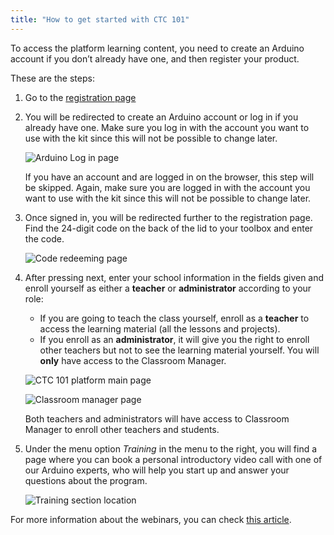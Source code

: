 ```yaml
---
title: "How to get started with CTC 101"
---
```


To access the platform learning content, you need to create an Arduino account if you don’t already have one, and then register your product.

These are the steps:

1. Go to the [registration page](https://create.arduino.cc/ctc/reg/register-code)

2. You will be redirected to create an Arduino account or log in if you already have one. Make sure you log in with the account you want to use with the kit since this will not be possible to change later.

   ![Arduino Log in page](img/CTC101_Start1.png)

   If you have an account and are logged in on the browser, this step will be skipped. Again, make sure you are logged in with the account you want to use with the kit since this will not be possible to change later.

3. Once signed in, you will be redirected further to the registration page. Find the 24-digit code on the back of the lid to your toolbox and enter the code.

   ![Code redeeming page](img/CTC101_Start2.png)

4. After pressing next, enter your school information in the fields given and enroll yourself as either a **teacher** or **administrator** according to your role:

   * If you are going to teach the class yourself, enroll as a **teacher** to access the learning material (all the lessons and projects).
   * If you enroll as an **administrator**, it will give you the right to enroll other teachers but not to see the learning material yourself. You will **only** have access to the Classroom Manager.

   ![CTC 101 platform main page](img/CTC101_Start3.png)

   ![Classroom manager page](img/CTC101_Start4.png)

   Both teachers and administrators will have access to Classroom Manager to enroll other teachers and students.

5. Under the menu option *Training* in the menu to the right, you will find a page where you can book a personal introductory video call with one of our Arduino experts, who will help you start up and answer your questions about the program.

   ![Training section location](img/CTC101_Start5.png)

For more information about the webinars, you can check [this article](How_to_book_a_webinar.md).
